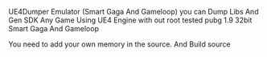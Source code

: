 UE4Dumper Emulator (Smart Gaga And Gameloop)
you can Dump Libs And Gen SDK Any Game Using UE4 Engine with out root
tested pubg 1.9 32bit Smart Gaga And Gameloop

You need to add your own memory in the source. And Build source
